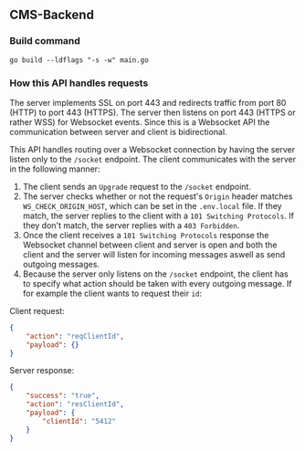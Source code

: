 ## CMS-Backend

### Build command

``go build --ldflags "-s -w" main.go``

### How this API handles requests

The server implements SSL on port 443 and redirects traffic from port 80 (HTTP)
to port 443 (HTTPS). The server then listens on port 443 (HTTPS or rather WSS)
for Websocket events. Since this is a Websocket API the communication between
server and client is bidirectional.

This API handles routing over a Websocket connection by having the server listen
only to the ``/socket`` endpoint. The client communicates with the server in the
following manner:

1. The client sends an ``Upgrade`` request to the ``/socket`` endpoint.
2. The server checks whether or not the request's `Origin` header matches
   `WS_CHECK_ORIGIN_HOST`, which can be set in the `.env.local` file. If they
   match, the server replies to the client with a ``101 Switching Protocols``.
   If they don't match, the server replies with a ``403 Forbidden``.
3. Once the client receives a ``101 Switching Protocols`` response the Websocket
   channel between client and server is open and both the client and the server will
   listen for incoming messages aswell as send outgoing messages.
4. Because the server only listens on the ``/socket`` endpoint, the client
   has to specify what action should be taken with every outgoing message. If
   for example the client wants to request their ``id``:

Client request:

```json
{
    "action": "reqClientId",
    "payload": {}
}
```

Server response:

```json
{
    "success": "true",
    "action": "resClientId",
    "payload": {
        "clientId": "5412"
    }
}
```

